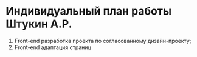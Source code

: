 # Индивидуальный план работы Штукин А.Р.
1)	Front-end разработка проекта по согласованному дизайн-проекту;
2)	Front-end адаптация страниц
